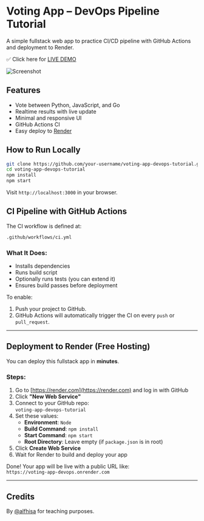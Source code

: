 # Voting App – DevOps Pipeline Tutorial

A simple fullstack web app to practice CI/CD pipeline with GitHub Actions and deployment to Render.

✅ Click here for [LIVE DEMO](https://voting-app-devops-tutorial.onrender.com)

![Screenshot](https://github.com/alfhisa/voting-app-devops-tutorial/raw/main/demo.png)

## Features

- Vote between Python, JavaScript, and Go
- Realtime results with live update
- Minimal and responsive UI
- GitHub Actions CI
- Easy deploy to [Render](https://render.com)

## How to Run Locally

```bash
git clone https://github.com/your-username/voting-app-devops-tutorial.git
cd voting-app-devops-tutorial
npm install
npm start
```

Visit `http://localhost:3000` in your browser.

## CI Pipeline with GitHub Actions

The CI workflow is defined at:

```bash
.github/workflows/ci.yml
```

### What It Does:
- Installs dependencies
- Runs build script
- Optionally runs tests (you can extend it)
- Ensures build passes before deployment

To enable:
1. Push your project to GitHub.
2. GitHub Actions will automatically trigger the CI on every `push` or `pull_request`.

---

## Deployment to Render (Free Hosting)

You can deploy this fullstack app in **minutes**.

### Steps:

1. Go to [https://render.com](https://render.com) and log in with GitHub
2. Click **"New Web Service"**
3. Connect to your GitHub repo:  
   `voting-app-devops-tutorial`
4. Set these values:
   - **Environment**: `Node`
   - **Build Command**: `npm install`
   - **Start Command**: `npm start`
   - **Root Directory**: Leave empty (if `package.json` is in root)
5. Click **Create Web Service**
6. Wait for Render to build and deploy your app

Done! Your app will be live with a public URL like:  
`https://voting-app-devops.onrender.com`

---

## Credits

By [@alfhisa](https://github.com/alfhisa) for teaching purposes.
